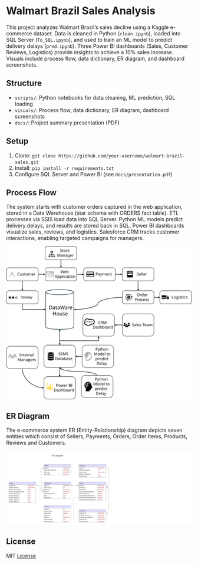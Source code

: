 # Walmart Brazil Sales Analysis

This project analyzes Walmart Brazil’s sales decline using a Kaggle e-commerce dataset. Data is cleaned in Python (`clean.ipynb`), loaded into SQL Server (`To_SQL.ipynb`), and used to train an ML model to predict delivery delays (`pred.ipynb`). Three Power BI dashboards (Sales, Customer Reviews, Logistics) provide insights to achieve a 10% sales increase. Visuals include process flow, data dictionary, ER diagram, and dashboard screenshots.

## Structure
- `scripts/`: Python notebooks for data cleaning, ML prediction, SQL loading
- `visuals/`: Process flow, data dictionary, ER diagram, dashboard screenshots
- `docs/`: Project summary presentation (PDF)

## Setup
1. Clone: `git clone https://github.com/your-username/walmart-brazil-sales.git`
2. Install: `pip install -r requirements.txt`
3. Configure SQL Server and Power BI (see `docs/presentation.pdf`)

## Process Flow
The system starts with customer orders captured in the web application, stored in a Data Warehouse (star schema with ORDERS fact table). ETL processes via SSIS load data into SQL Server. Python ML models predict delivery delays, and results are stored back in SQL. Power BI dashboards visualize sales, reviews, and logistics. Salesforce CRM tracks customer interactions, enabling targeted campaigns for managers.

![image](https://github.com/aditya-pa/walmart-brazil-sales/blob/main/visuals/PROCESS%20FLOW.svg)

## ER Diagram
The e-commerce system ER (Entity-Relationship) diagram depicts seven entities which consist of Sellers, Payments, Orders, Order Items, Products, Reviews and Customers.

![image](https://github.com/aditya-pa/walmart-brazil-sales/blob/main/visuals/Database%20ER%20diagram.png)



## License
MIT [License](License)
